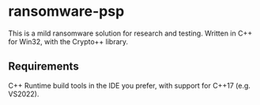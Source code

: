 # ransomware-psp
This is a mild ransomware solution for research and testing. Written in C++ for Win32, with the Crypto++ library.

## Requirements
C++ Runtime build tools in the IDE you prefer, with support for C++17 (e.g. VS2022).
